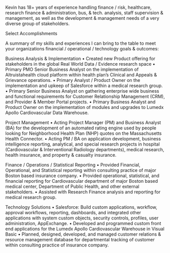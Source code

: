 Kevin has 18+ years of experience handling finance / risk, healthcare, research finance & administration, bus, & tech. analysis, staff supervision & management, as well as the development & management needs of a very diverse group of stakeholders. 

Select Accomplishments

A summary of my skills and experiences I can bring to the table to meet your organizations financial / operational / technology goals & outcomes:

Business Analysis & Implementation
 • Created new Product offering for stakeholders in the global Real World Data / Evidence research space
 • Primary PMO Senior Business Analyst on the implementation of Altruistahealth cloud platform within health plan’s Clinical and Appeals & Grievance operations.
 • Primary Analyst / Product Owner on the implementation and upkeep of Salesforce within a medical research group.
 • Primary Senior Business Analyst on gathering enterprise wide business and functional requirements for Customer Relationship Management (CRM), and Provider & Member Portal projects.
 • Primary Business Analyst and Product Owner on the implementation of modules and upgrades to Lumedx Apollo Cardiovascular Data Warehouse.

Project Management
 • Acting Project Manager (PM) and Business Analyst (BA) for the development of an automated rating engine used by people looking for Neighborhood Health Plan (NHP) quotes on the Massachusetts Health Connector.
 • Acting PM / BA on application development, business intelligence reporting, analytical, and special research projects in hospital (Cardiovascular & Interventional Radiology departments), medical research, health insurance, and property & casualty insurance.

Finance / Operations / Statistical Reporting
 • Provided Financial, Operational, and Statistical reporting within consulting practice of major Boston based insurance company.
 • Provided operational, statistical, and financial reporting for Cardiovascular department of major Boston based medical center, Department of Public Health, and other external stakeholders.
 • Assisted with Research Finance analysis and reporting for medical research group.

Technology Solutions
 • Salesforce: Build custom applications, workflow, approval workflows, reporting, dashboards, and integrated other applications with system custom objects, security controls, profiles, user administration, AppExchange.
 • Developed and programmed custom front end applications for the Lumedx Apollo Cardiovascular Warehouse in Visual Basic
 • Planned, designed, developed, and managed customer relations & resource management database for departmental tracking of customer within consulting practice of insurance company.
